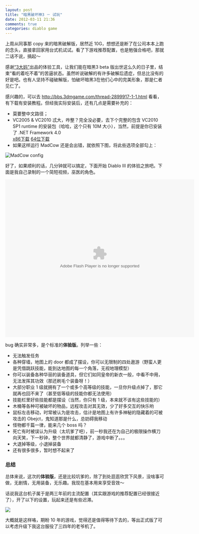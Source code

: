 ```yaml
---
layout: post
title: "暗黑破坏神3 － 试玩"
date: 2012-03-11 21:36
comments: true
categories: diablo game
---
```

上周从同事那 copy 来的暗黑破解版，居然近 10G，想想还是断了在公司本本上跑的念头，直接拿回家用台式机试试。看了下游戏推荐配置，也是勉强合格吧，那就二话不说，搞起～

感谢[“3大妈”](http://bbs.3dmgame.com/)出品的体验工具，让我们能在暗黑3 beta 版出世这么久的日子里，结束“看的着吃不着”的苦逼状态。虽然听说破解的有许多破解后遗症，但总比没有的好是吧。也有人坚持不碰破解版，怕破坏暗黑3在他们心中的完美形象，那是仁者见仁了。

感兴趣的，可以去 <http://bbs.3dmgame.com/thread-2899917-1-1.html> 看看，有下载有安装教程。但经我实际安装后，还有几点是需要补充的：

+	莫要整中文路径；
+	VC2005 & VC2010 忒大，咋整？完全没必要，去下个完整的包含 VC2010 SP1 runtime 的安装包（哈哈，这个只有 10M 大小），当然，前提是你已安装了 .NET Framework 4.0<br />
	[x86下载](http://system.data.sqlite.org/downloads/1.0.79.0/sqlite-netFx40-setup-bundle-x86-2010-1.0.79.0.exe)
	[64位下载](http://system.data.sqlite.org/downloads/1.0.79.0/sqlite-netFx40-setup-bundle-x64-2010-1.0.79.0.exe)
+	如果这样运行 MadCow 还是会出错，就依照下图，将此些选项全部勾上：

![MadCow config](http://farm8.staticflickr.com/7200/6972555695_2ca8aa323e_z.jpg)

好了，如果顺利的话，几分钟就可以搞定，下面开始 Diablo III 的体验之旅吧。下面是我自己录制的一个简短视频，巫医的角色。

<embed src="http://player.youku.com/player.php/sid/XMzY0Mjk3NTI0/v.swf" quality="high" width="600" height="500" align="middle" allowScriptAccess="sameDomain" allowFullscreen="true" type="application/x-shockwave-flash"></embed>

bug 确实非常多，是个标准的**体验版**。列举一些：

+   无法触发任务
+   各种穿墙，地图上的 door 都成了摆设，你可以无限制的四处遨游（野蛮人更是凭借跳跃技能，能到达地图的每一个角落，无视地理模型）
+   你可以装备各种华丽的装备道具，但它们如同皇帝的新衣一般，中看不中用，无法发挥其功效（那还刷毛个装备呀！）
+   大部分职业 1 级就拥有了一个或多个高等级的技能，一旦你升级点掉了，那它就再也回不来了（甚至低等级的技能你都无法使用）
+   技能栏里好些技能都是摆设（当然，你只有 1 级，本来就不该有这些技能的）
+   木桶等各种可被破坏的物品，远程攻击对其无效，少了好多交互的快乐哟
+   鼠标左击移动，时常被认为是攻击，估计是地图上有许多神秘的隐藏着的可被攻击的 Obejct，鬼知道那是什么，总妨碍我移动
+   怪物都千篇一律，能来几个 boss 吗？
+   死亡有时被误认为升级（太坑爹了吧），前一秒我还在为自己的极限操作横刀向天笑，下一秒钟，整个世界就都清静了，游戏中断了。。。
+   大退掉等级，小退掉装备
+   还有很多很多，暂时想不起来了

### 总结
总体来说，这次的**体验版**，还是比较坑爹的，除了到处逛逛欣赏下风景，没啥事可做，无剧情，无用装备，无乐趣。我现在基本用来享受音效～

话说我这台机子属于是两三年前的主流配置（其实跟游戏的推荐配置已经很接近了），开了以下的设置，玩起来还是有些迟滞。

[![](http://farm8.staticflickr.com/7037/6972766875_9bc6afa6ce_z.jpg)](http://farm8.staticflickr.com/7037/6972766875_9bc6afa6ce_b.jpg "点击看大图")

大概就是这样咯，期盼 10 年的游戏，觉得还是值得等待下去的，等出正式版了可以考虑升级下我这台服役了三四年的老爷机了。

